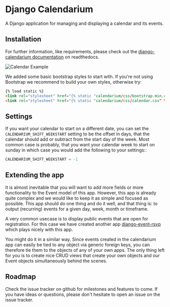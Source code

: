 Django Calendarium
==================

A Django application for managing and displaying a calendar and its events.

Installation
------------

For further information, like requirements, please check out the
[django-calendarium documentation](https://django-calendarium.readthedocs.org/)
on readthedocs.

![Calendar Example](https://raw.githubusercontent.com/bitmazk/django-calendarium/master/calendar_view.png "Calendar Example")


We added some basic bootstrap styles to start with. If you're not using
Bootstrap we recommend to build your own styles, otherwise try:

```html
{% load static %}
<link rel="stylesheet" href="{% static "calendarium/css/bootstrap.min.css" %}">
<link rel="stylesheet" href="{% static "calendarium/css/calendar.css" %}">
```


Settings
--------

If you want your calendar to start on a different date, you can set the
``CALENDARIUM_SHIFT_WEEKSTART`` setting to be the offset in days, that the
calendar should add or subtract from the start day of the week. Most common
case is probably, that you want your calendar week to start on sunday in which
case you would add the following to your settings::
 
```python
CALENDARIUM_SHIFT_WEEKSTART = -1
```

Extending the app
-----------------

It is almost inevitable that you will want to add more fields or more
functionality to the Event model of this app. However, this app is already
quite complex and we would like to keep it as simple and focused as possible.
This app should do one thing and do it well, and that thing is: to output
(recurring) events for a given day, week, month or timeframe.

A very common usecase is to display public events that are open for
registration. For this case we have created another app [django-event-rsvp](https://github.com/bitmazk/django-event-rsvp) which plays nicely with this app.

You might do it in a similar way. Since events created in the calendarium app
can easily be tied to any object via generic foreign keys, you can therefore
tie them to the objects of any of your own apps. The only thing left for you is
to create nice CRUD views that create your own objects and our Event objects
simultaneously behind the scenes.


Roadmap
-------

Check the issue tracker on github for milestones and features to come. If you
have ideas or questions, please don't hesitate to open an issue on the issue
tracker.
